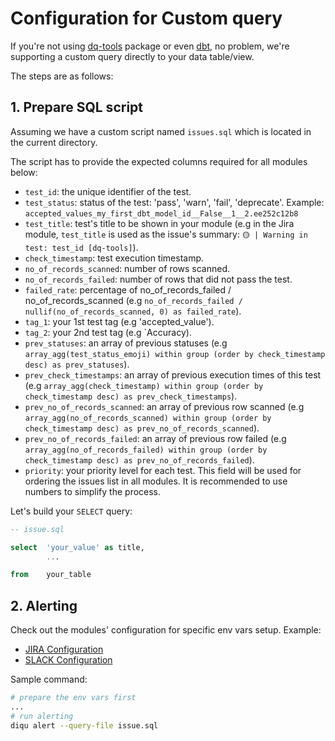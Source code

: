 # Configuration for Custom query

If you're not using [dq-tools](https://hub.getdbt.com/infinitelambda/dq_tools) package or even [dbt](https://www.getdbt.com/), no problem, we're supporting a custom query directly to your data table/view.

The steps are as follows:

## 1. Prepare SQL script

Assuming we have a custom script named `issues.sql` which is located in the current directory.

The script has to provide the expected columns required for all modules below:

- `test_id`: the unique identifier of the test.
- `test_status`: status of the test: 'pass', 'warn', 'fail', 'deprecate'. Example: `accepted_values_my_first_dbt_model_id__False__1__2.ee252c12b8`
- `test_title`: test's title to be shown in your module (e.g in the Jira module, `test_title` is used as the issue's summary: `🟡 | Warning in test: test_id [dq-tools]`).
- `check_timestamp`: test execution timestamp.
- `no_of_records_scanned`: number of rows scanned.
- `no_of_records_failed`: number of rows that did not pass the test.
- `failed_rate`: percentage of no_of_records_failed / no_of_records_scanned (e.g `no_of_records_failed / nullif(no_of_records_scanned, 0) as failed_rate`).
- `tag_1`: your 1st test tag (e.g 'accepted_value').
- `tag_2`: your 2nd test tag (e.g `Accuracy).
- `prev_statuses`: an array of previous statuses (e.g `array_agg(test_status_emoji) within group (order by check_timestamp desc) as prev_statuses`).
- `prev_check_timestamps`: an array of previous execution times of this test (e.g `array_agg(check_timestamp) within group (order by check_timestamp desc) as prev_check_timestamps`).
- `prev_no_of_records_scanned`: an array of previous row scanned (e.g `array_agg(no_of_records_scanned) within group (order by check_timestamp desc) as prev_no_of_records_scanned`).
- `prev_no_of_records_failed`: an array of previous row failed (e.g `array_agg(no_of_records_failed) within group (order by check_timestamp desc) as prev_no_of_records_failed`).
- `priority`: your priority level for each test. This field will be used for ordering the issues list in all modules. It is recommended to use numbers to simplify the process.

Let's build your `SELECT` query:

```sql
-- issue.sql

select  'your_value' as title,
        ...

from    your_table
```

## 2. Alerting
Check out the modules' configuration for specific env vars setup. Example:

- [JIRA Configuration](https://diqu.iflambda.com/latest/nav/guide/config/alerts/jira.html)
- [SLACK Configuration](https://diqu.iflambda.com/latest/nav/guide/config/alerts/slack.html)

Sample command:

```bash
# prepare the env vars first
...
# run alerting
diqu alert --query-file issue.sql
```
